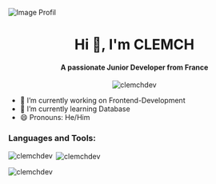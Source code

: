 
![Image Profil](https://www.wallpapertip.com/wmimgs/243-2437449_minimalist-space-wallpaper.jpg)
<h1 align="center">Hi 👋, I'm CLEMCH</h1>
<h4 align="center">A passionate Junior Developer from France</h4>
<p align="center"> <img src="https://komarev.com/ghpvc/?username=clemchdev&label=Profile%20views&color=0e75b6&style=flat" alt="clemchdev" /> </p>

- 🔭 I’m currently working on Frontend-Development
- 🌱 I’m currently learning Database
- 😄 Pronouns: He/Him

<h3 align="left">Languages and Tools:</h3>

<p>
<p><img align="left" src="https://github-readme-stats.vercel.app/api/top-langs?username=clemchdev&show_icons=true&locale=en&layout=compact" alt="clemchdev" /></p>

<p>&nbsp;<img align="center" src="https://github-readme-stats.vercel.app/api?username=clemchdev&show_icons=true&locale=en" alt="clemchdev" /></p>

<p><img align="center" src="https://github-readme-streak-stats.herokuapp.com/?user=clemchdev&" alt="clemchdev" /></p>
</p>

